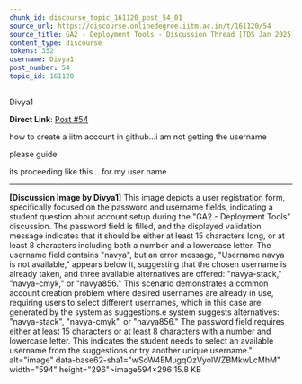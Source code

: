 ```yaml
---
chunk_id: discourse_topic_161120_post_54_01
source_url: https://discourse.onlinedegree.iitm.ac.in/t/161120/54
source_title: GA2 - Deployment Tools - Discussion Thread [TDS Jan 2025]
content_type: discourse
tokens: 352
username: Divya1
post_number: 54
topic_id: 161120
---
```


 Divya1

**Direct Link**: [Post #54](https://discourse.onlinedegree.iitm.ac.in/t/161120/54)

how to create a iitm account in github…i am not getting the username

please guide

its proceeding like this …for my user name

---

**[Discussion Image by Divya1]** This image depicts a user registration form, specifically focused on the password and username fields, indicating a student question about account setup during the "GA2 - Deployment Tools" discussion. The password field is filled, and the displayed validation message indicates that it should be either at least 15 characters long, or at least 8 characters including both a number and a lowercase letter. The username field contains "navya", but an error message, "Username navya is not available," appears below it, suggesting that the chosen username is already taken, and three available alternatives are offered: "navya-stack," "navya-cmyk," or "navya856." This scenario demonstrates a common account creation problem where desired usernames are already in use, requiring users to select different usernames, which in this case are generated by the system as suggestions.e system suggests alternatives: "navya-stack", "navya-cmyk", or "navya856." The password field requires either at least 15 characters or at least 8 characters with a number and lowercase letter. This indicates the student needs to select an available username from the suggestions or try another unique username." alt="image" data-base62-sha1="wSoW4EMugqQzVyoIWZBMkwLcMhM" width="594" height="296">image594×296 15.8 KB
